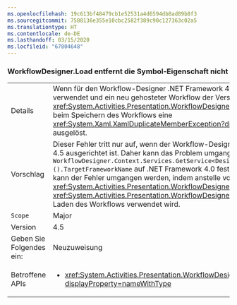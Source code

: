 ```yaml
---
ms.openlocfilehash: 19c613bf48479cb1e52531a4d6594db8ad89b8f3
ms.sourcegitcommit: 7588136e355e10cbc2582f389c90c127363c02a5
ms.translationtype: HT
ms.contentlocale: de-DE
ms.lasthandoff: 03/15/2020
ms.locfileid: "67804648"
---
```

### <a name="workflowdesignerload-doesnt-remove-symbol-property"></a>WorkflowDesigner.Load entfernt die Symbol-Eigenschaft nicht

|   |   |
|---|---|
|Details|Wenn für den Workflow-Designer .NET Framework 4.5 als Zielplattform verwendet und ein neu gehosteter Workflow der Version 3.5 mit der Methode <xref:System.Activities.Presentation.WorkflowDesigner.Load> geladen wird, wird beim Speichern des Workflows eine <xref:System.Xaml.XamlDuplicateMemberException?displayProperty=name> ausgelöst.|
|Vorschlag|Dieser Fehler tritt nur auf, wenn der Workflow-Designer auf .NET Framework 4.5 ausgerichtet ist. Daher kann das Problem umgangen werden, indem <code>WorkflowDesigner.Context.Services.GetService&lt;DesignerConfigurationService&gt;().TargetFrameworkName</code> auf .NET Framework 4.0 festgelegt wird. Alternativ kann der Fehler umgangen werden, indem anstelle von <xref:System.Activities.Presentation.WorkflowDesigner.Load> die Methode <xref:System.Activities.Presentation.WorkflowDesigner.Load(System.String)> zum Laden des Workflows verwendet wird.|
|`Scope`|Major|
|Version|4.5|
|Geben Sie Folgendes ein:|Neuzuweisung|
|Betroffene APIs|<ul><li><xref:System.Activities.Presentation.WorkflowDesigner.Load?displayProperty=nameWithType></li></ul>|
